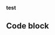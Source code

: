 #### test
## Code block
<!-- MARKDOWN-AUTO-DOCS:START (CODE:src=./data/timestamp) -->
<!-- The below code snippet is automatically added from ./asn.sh -->
```
```
<!-- MARKDOWN-AUTO-DOCS:END -->
